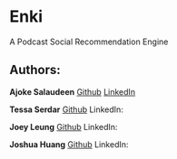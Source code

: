 # Enki
A Podcast Social Recommendation Engine

## Authors:
**Ajoke Salaudeen**
    [Github](https://github.com/joksina)
    [LinkedIn]()

**Tessa Serdar**
    [Github](https://github.com/tessajeanserdar)
    LinkedIn:

**Joey Leung**
    [Github](https://github.com/DzoYee)
    LinkedIn:

**Joshua Huang**
    [Github](https://github.com/jphuangjr)
    LinkedIn:

